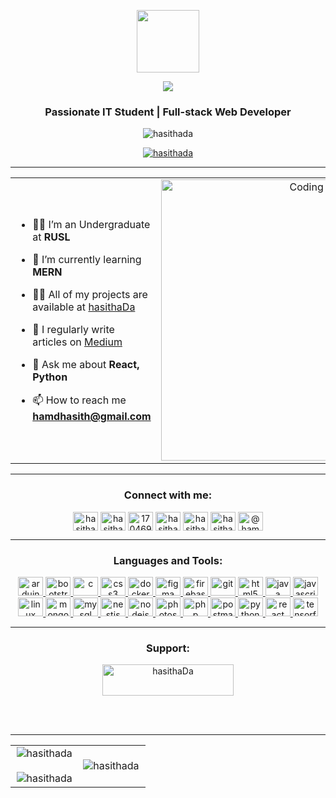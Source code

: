 <p align="center" ><img  src = "https://github.com/7oSkaaa/7oSkaaa/blob/main/Images/about_me.gif?raw=true" width = 100px></p>
<p align="center">
  <a href="https://github.com/DenverCoder1/readme-typing-svg"><img src="https://readme-typing-svg.herokuapp.com?font=Time+New+Roman&color=cyan&size=25&center=true&vCenter=true&width=600&height=100&lines=Hi,+I'm+Hasitha+Darshana&hearts;++;Self-taught+Full-Stack+Developer,;IT+Undergraduate+Student,;Active+Learner/Researcher,;Mobile+App+Developer,;Love+to+learn+new+stuffs..<3"></a>
</p>
<h3 align="center">Passionate IT Student | Full-stack Web Developer </h3>
<p align="center"> <img src="https://komarev.com/ghpvc/?username=hasithada&label=Profile%20views&color=0e75b6&style=flat" alt="hasithada" /> </p>

<p align="center"> <a href="https://twitter.com/hasithada" target="blank"><img src="https://img.shields.io/twitter/follow/hasithada?logo=twitter&style=for-the-badge" alt="hasithada" /></a> </p>

---

<table align="center">
<tr border="none">
<td width="50%" align="left">
  
- 🧑‍🎓 I’m an Undergraduate at **RUSL**

- 🌱 I’m currently learning **MERN**

- 👨‍💻 All of my projects are available at [hasithaDa](https://github.com/hasithaDa)

- 📝 I regularly write articles on [Medium](https://medium.com/@hamdhasitha)

- 💬 Ask me about **React, Python**

- 📫 How to reach me **hamdhasith@gmail.com**

</td>
<td width="50%" align="center">

  <img align="center" alt="Coding" width="450" src="https://repository-images.githubusercontent.com/588181932/e36ec678-7984-4cdd-8e4c-a3932772ff8e">

  
  </td>
</tr>
</table>

---

<h3 align="center">Connect with me:</h3>
<p align="center">
<a href="https://twitter.com/hasithada" target="blank"><img align="center" src="https://github.com/Scar1109/skill-icons/blob/main/icons/Twitter.svg" alt="hasithada" height="30" width="40" /></a>
<a href="https://linkedin.com/in/hasitha-da" target="blank"><img align="center" src="https://github.com/Scar1109/skill-icons/blob/main/icons/LinkedIn.svg" alt="hasitha-da" height="30" width="40" /></a>
<a href="https://stackoverflow.com/users/17046943" target="blank"><img align="center" src="https://github.com/Scar1109/skill-icons/blob/main/icons/StackOverflow-Dark.svg" alt="17046943" height="30" width="40" /></a>
<a href="https://fb.com/hasitha darshana" target="blank"><img align="center" src="https://raw.githubusercontent.com/rahuldkjain/github-profile-readme-generator/master/src/images/icons/Social/facebook.svg" alt="hasitha darshana" height="30" width="40" /></a>
<a href="https://instagram.com/hasithadar" target="blank"><img align="center" src="https://github.com/Scar1109/skill-icons/blob/main/icons/Instagram.svg" alt="hasithadar" height="30" width="40" /></a>
<a href="https://www.youtube.com/c/hasithaonline" target="blank"><img align="center" src="https://raw.githubusercontent.com/rahuldkjain/github-profile-readme-generator/master/src/images/icons/Social/youtube.svg" alt="hasithaonline" height="30" width="40" /></a>
<a href="https://www.hackerrank.com/@hamdhasitha" target="blank"><img align="center" src="https://raw.githubusercontent.com/rahuldkjain/github-profile-readme-generator/master/src/images/icons/Social/hackerrank.svg" alt="@hamdhasitha" height="30" width="40" /></a>
</p>

---

<h3 align="center">Languages and Tools:</h3>
<p align="center"> <a href="https://www.arduino.cc/" target="_blank" rel="noreferrer"> <img src="https://github.com/Scar1109/skill-icons/blob/main/icons/Arduino.svg" alt="arduino" width="40" height="30"/> </a> <a href="https://getbootstrap.com" target="_blank" rel="noreferrer"> <img src="https://github.com/Scar1109/skill-icons/blob/main/icons/Bootstrap.svg" alt="bootstrap" width="40" height="30"/> </a> <a href="https://www.cprogramming.com/" target="_blank" rel="noreferrer"> <img src="https://github.com/Scar1109/skill-icons/blob/main/icons/C.svg" alt="c" width="40" height="30"/> </a> <a href="https://www.w3schools.com/css/" target="_blank" rel="noreferrer"> <img src="https://github.com/Scar1109/skill-icons/blob/main/icons/CSS.svg" alt="css3" width="40" height="30"/> </a> <a href="https://www.docker.com/" target="_blank" rel="noreferrer"> <img src="https://github.com/Scar1109/skill-icons/blob/main/icons/Docker.svg" alt="docker" width="40" height="30"/> </a> <a href="https://www.figma.com/" target="_blank" rel="noreferrer"> <img src="https://github.com/Scar1109/skill-icons/blob/main/icons/Figma-Light.svg" alt="figma" width="40" height="30"/> </a> <a href="https://firebase.google.com/" target="_blank" rel="noreferrer"> <img src="https://github.com/Scar1109/skill-icons/blob/main/icons/Firebase-Dark.svg" alt="firebase" width="40" height="30"/> </a> <a href="https://git-scm.com/" target="_blank" rel="noreferrer"> <img src="https://github.com/Scar1109/skill-icons/blob/main/icons/Git.svg" alt="git" width="40" height="30"/> </a> <a href="https://www.w3.org/html/" target="_blank" rel="noreferrer"> <img src="https://github.com/Scar1109/skill-icons/blob/main/icons/HTML.svg" alt="html5" width="40" height="30"/> </a> <a href="https://www.java.com" target="_blank" rel="noreferrer"> <img src="https://github.com/Scar1109/skill-icons/blob/main/icons/Java-Dark.svg" alt="java" width="40" height="30"/> </a><be> <a href="https://developer.mozilla.org/en-US/docs/Web/JavaScript" target="_blank" rel="noreferrer"> <img src="https://github.com/Scar1109/skill-icons/blob/main/icons/JavaScript.svg" alt="javascript" width="40" height="30"/> </a> <a href="https://www.linux.org/" target="_blank" rel="noreferrer"> <img src="https://github.com/Scar1109/skill-icons/blob/main/icons/Linux-Dark.svg" alt="linux" width="40" height="30"/> </a> <a href="https://www.mongodb.com/" target="_blank" rel="noreferrer"> <img src="https://github.com/Scar1109/skill-icons/blob/main/icons/MongoDB.svg" alt="mongodb" width="40" height="30"/> </a> <a href="https://www.mysql.com/" target="_blank" rel="noreferrer"> <img src="https://github.com/Scar1109/skill-icons/blob/main/icons/MySQL-Dark.svg" alt="mysql" width="40" height="30"/> </a> <a href="https://nestjs.com/" target="_blank" rel="noreferrer"> <img src="https://github.com/Scar1109/skill-icons/blob/main/icons/NestJS-Dark.svg" alt="nestjs" width="40" height="30"/> </a> <a href="https://nodejs.org" target="_blank" rel="noreferrer"> <img src="https://github.com/Scar1109/skill-icons/blob/main/icons/MongoDB.svg" alt="nodejs" width="40" height="30"/> </a> <a href="https://www.photoshop.com/en" target="_blank" rel="noreferrer"> <img src="https://github.com/Scar1109/skill-icons/blob/main/icons/Photoshop.svg" alt="photoshop" width="40" height="30"/> </a> <a href="https://www.php.net" target="_blank" rel="noreferrer"> <img src="https://github.com/Scar1109/skill-icons/blob/main/icons/PHP-Dark.svg" alt="php" width="40" height="30"/> </a> <a href="https://postman.com" target="_blank" rel="noreferrer"> <img src="https://github.com/Scar1109/skill-icons/blob/main/icons/Postman.svg" alt="postman" width="40" height="30"/> </a> <a href="https://www.python.org" target="_blank" rel="noreferrer"> <img src="https://github.com/Scar1109/skill-icons/blob/main/icons/Python-Dark.svg" alt="python" width="40" height="30"/> </a> <a href="https://reactjs.org/" target="_blank" rel="noreferrer"> <img src="https://github.com/Scar1109/skill-icons/blob/main/icons/React-Dark.svg" alt="react" width="40" height="30"/> </a><a href="https://www.tensorflow.org" target="_blank" rel="noreferrer"> <img src="https://github.com/Scar1109/skill-icons/blob/main/icons/TensorFlow-Dark.svg" alt="tensorflow" width="40" height="30"/> </a> </p>

 ---
 
<h3 align="center">Support:</h3>
<p align="center"><a href="https://www.buymeacoffee.com/hasithaDa"> <img align="center" src="https://cdn.buymeacoffee.com/buttons/v2/default-yellow.png" height="50" width="210" alt="hasithaDa" /></a></p><br><br>

---

<p align="center">
  <!--- stats (start) -->
<table align="center">
<tr border="none">
<td width="50%" align="center">
  
  <img align="center" src="https://github-readme-stats.vercel.app/api?username=hasithada&theme=dark&hide_border=false&show_icons=true&locale=en" alt="hasithada" />
  <br></br>
  <img align="center" src="https://github-readme-streak-stats.herokuapp.com/?user=hasithada&&theme=dark&hide_border=false" alt="hasithada" />
</td>

<td width="50%" align="center">

  <img align="left" src="https://github-readme-stats.vercel.app/api/top-langs?username=hasithada&&theme=dark&hide_border=falseshow_icons=true&locale=en&layout=compact" alt="hasithada" />
  
  </td>
</tr>
</table>

</p>        




